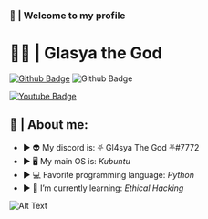 ###  👋 | Welcome to my profile

# 🧑‍💻 | Glasya the God
[![Github Badge](https://img.shields.io/badge/-Github-000?style=flat-square&logo=Github&logoColor=white&link=https://github.com/Gl4sya/)](https://github.com/Gl4sya/)
![Github Badge](https://img.shields.io/github/followers/Gl4sya?style=social)

[![Youtube Badge](https://img.shields.io/badge/-Youtube-cl14438?style=flat-square&logo=Youtube&logoColor=white&link=https://www.youtube.com/channel/UCThDBpNhMYFlxlvcQLLDS8w)](https://www.youtube.com/channel/UCThDBpNhMYFlxlvcQLLDS8w)

## 🐧 | About me:

-  ► 👽 My discord is: ⛧ Gl4sya The God ⛧#7772
-  ► 🖥 My main OS is: *Kubuntu*
-  ► 💻 Favorite programming language: *Python*
-  ► 🌱 I’m currently learning: *Ethical Hacking*

![Alt Text](https://i.pinimg.com/originals/38/ca/f5/38caf5e4e66f63cd16e788dc52770dee.gif)
